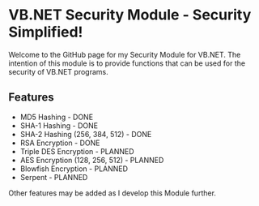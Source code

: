 # VB.NET Security Module - Security Simplified!
Welcome to the GitHub page for my Security Module for VB.NET. The intention of this module is to provide functions that can be used for the security of VB.NET programs.

## Features

- MD5 Hashing - DONE
- SHA-1 Hashing - DONE
- SHA-2 Hashing (256, 384, 512) - DONE
- RSA Encryption - DONE
- Triple DES Encryption - PLANNED
- AES Encryption (128, 256, 512) - PLANNED
- Blowfish Encryption - PLANNED
- Serpent - PLANNED



Other features may be added as I develop this Module further.
